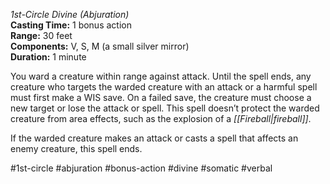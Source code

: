 *1st-Circle Divine (Abjuration)*  
**Casting Time:** 1 bonus action  
**Range:** 30 feet  
**Components:** V, S, M (a small silver mirror)  
**Duration:** 1 minute

You ward a creature within range against attack. Until the spell ends, any creature who targets the warded creature with an attack or a harmful spell must first make a WIS save. On a failed save, the creature must choose a new target or lose the attack or spell. This spell doesn’t protect the warded creature from area effects, such as the explosion of a *[[Fireball|fireball]]*.

If the warded creature makes an attack or casts a spell that affects an enemy creature, this spell ends.

#1st-circle #abjuration #bonus-action #divine #somatic #verbal
